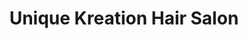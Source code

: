 ---
title: "Unique Kreation Hair Salon"
url: /plymouth/unique-kreation-hair-salon/
shop: Friseur
---